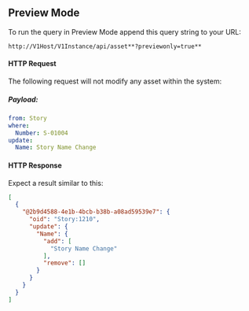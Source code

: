 ## Preview Mode

To run the query in Preview Mode append this query string to your URL:

`http://V1Host/V1Instance/api/asset**?previewonly=true**`

#### HTTP Request

The following request will not modify any asset within the system:

##### Payload:
```yaml
from: Story
where:
  Number: S-01004
update:
  Name: Story Name Change
```

#### HTTP Response

Expect a result similar to this:

```json
[
  {
    "@2b9d4588-4e1b-4bcb-b38b-a08ad59539e7": {
      "oid": "Story:1210",
      "update": {
        "Name": {
          "add": [
            "Story Name Change"
          ],
          "remove": []
        }
      }
    }
  }
]
```
